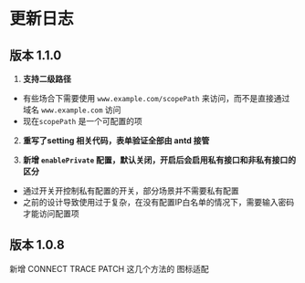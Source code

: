 # 更新日志

## 版本 1.1.0

1. **支持二级路径**

* 有些场合下需要使用 `www.example.com/scopePath` 来访问，而不是直接通过域名 `www.example.com` 访问
* 现在`scopePath` 是一个可配置的项 

2. **重写了setting 相关代码，表单验证全部由 antd 接管**

3. **新增 `enablePrivate` 配置，默认关闭，开启后会启用私有接口和非私有接口的区分**

* 通过开关开控制私有配置的开关，部分场景并不需要私有配置
* 之前的设计导致使用过于复杂，在没有配置IP白名单的情况下，需要输入密码才能访问配置项

## 版本 1.0.8

新增 CONNECT TRACE PATCH 这几个方法的 图标适配
